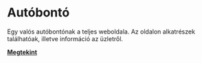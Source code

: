 # Autóbontó
[Megtekint]: <https://www.automobilefrance.hu/>

Egy valós autóbontónak a teljes weboldala. Az oldalon alkatrészek találhatóak, illetve információ az üzletről.

**[Megtekint]**
